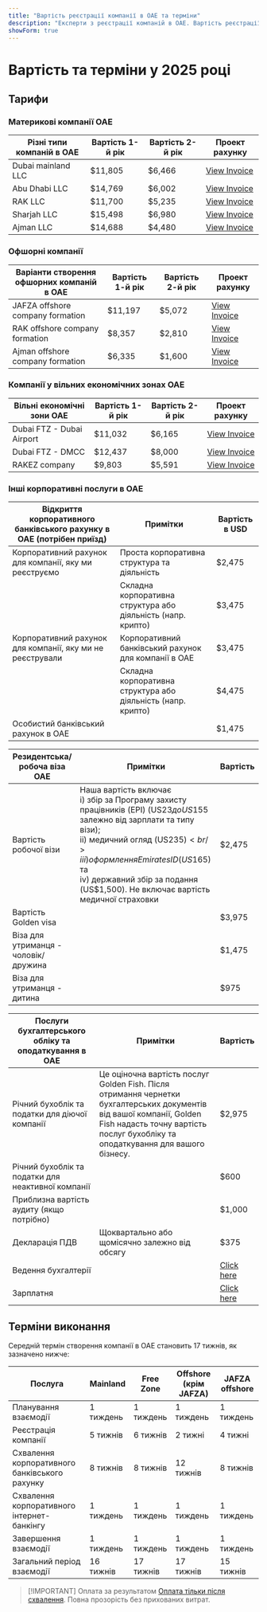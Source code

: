 ```yaml
---
title: "Вартість реєстрації компанії в ОАЕ та терміни"
description: "Експерти з реєстрації компаній в ОАЕ. Вартість реєстрації компанії в ОАЕ та орієнтовні терміни відкриття бізнесу."
showForm: true
---
```


# Вартість та терміни у 2025 році

## Тарифи

### Материкові компанії ОАЕ

| Різні типи компаній в ОАЕ | Вартість 1-й рік | Вартість 2-й рік | Проект рахунку                                                                                                   |
| -------------------------- | ---------------- | ---------------- | ---------------------------------------------------------------------------------------------------------------- |
| Dubai mainland LLC         | $11,805          | $6,466           | [View Invoice](https://docs.google.com/document/d/17zrplxsKNhqfC8AGuqbiAzR_1QXutglx_zeaSEys7-E/edit?usp=sharing) |
| Abu Dhabi LLC              | $14,769          | $6,002           | [View Invoice](/resources/contacts)                                                                              |
| RAK LLC                    | $11,700          | $5,235           | [View Invoice](/resources/contacts)                                                                              |
| Sharjah LLC                | $15,498          | $6,980           | [View Invoice](/resources/contacts)                                                                              |
| Ajman LLC                  | $14,688          | $4,480           | [View Invoice](/resources/contacts)                                                                              |

### Офшорні компанії

| Варіанти створення офшорних компаній в ОАЕ | Вартість 1-й рік | Вартість 2-й рік | Проект рахунку                      |
| ------------------------------------------ | ---------------- | ---------------- | ----------------------------------- |
| JAFZA offshore company formation           | $11,197          | $5,072           | [View Invoice](/resources/contacts) |
| RAK offshore company formation             | $8,357           | $2,810           | [View Invoice](/resources/contacts) |
| Ajman offshore company formation           | $6,335           | $1,600           | [View Invoice](/resources/contacts) |

### Компанії у вільних економічних зонах ОАЕ

| Вільні економічні зони ОАЕ  | Вартість 1-й рік | Вартість 2-й рік | Проект рахунку                      |
| --------------------------- | ---------------- | ---------------- | ----------------------------------- |
| Dubai FTZ - Dubai Airport   | $11,032          | $6,165           | [View Invoice](/resources/contacts) |
| Dubai FTZ - DMCC            | $12,437          | $8,000           | [View Invoice](/resources/contacts) |
| RAKEZ company               | $9,803           | $5,591           | [View Invoice](/resources/contacts) |

### Інші корпоративні послуги в ОАЕ

| Відкриття корпоративного банківського рахунку в ОАЕ (потрібен приїзд) | Примітки                                                       | Вартість в USD |
| ----------------------------------------------------------------------- | -------------------------------------------------------------- | -------------- |
| Корпоративний рахунок для компанії, яку ми реєструємо                  | Проста корпоративна структура та діяльність                    | $2,475         |
|                                                                         | Складна корпоративна структура або діяльність (напр. крипто)   | $3,475         |
| Корпоративний рахунок для компанії, яку ми не реєстрували             | Корпоративний банківський рахунок для компанії в ОАЕ          | $3,475         |
|                                                                         | Складна корпоративна структура або діяльність (напр. крипто)   | $4,475         |
| Особистий банківський рахунок в ОАЕ                                    |                                                                | $1,475         |

| Резидентська/робоча віза ОАЕ | Примітки                                                                                                                                                                                                                                                                                           | Вартість |
| ---------------------------- | -------------------------------------------------------------------------------------------------------------------------------------------------------------------------------------------------------------------------------------------------------------------------------------------------- | -------- |
| Вартість робочої візи        | Наша вартість включає<br/>i) збір за Програму захисту працівників (EPI) (US$23 до US$155 залежно від зарплати та типу візи);<br/>ii) медичний огляд (US$235)<br/>iii) оформлення Emirates ID (US$165) та<br/>iv) державний збір за подання (US$1,500). Не включає вартість медичної страховки | $2,475   |
| Вартість Golden visa         |                                                                                                                                                                                                                                                                                                    | $3,975   |
| Віза для утриманця - чоловік/дружина |                                                                                                                                                                                                                                                                                          | $1,475   |
| Віза для утриманця - дитина  |                                                                                                                                                                                                                                                                                                    | $975     |

| Послуги бухгалтерського обліку та оподаткування в ОАЕ    | Примітки                                                                                                                                                                                           | Вартість        |
| ------------------------------------------------------ | -------------------------------------------------------------------------------------------------------------------------------------------------------------------------------------------------- | --------------- |
| Річний бухоблік та податки для діючої компанії         | Це оціночна вартість послуг Golden Fish. Після отримання чернетки бухгалтерських документів від вашої компанії, Golden Fish надасть точну вартість послуг бухобліку та оподаткування для вашого бізнесу. | $2,975          |
| Річний бухоблік та податки для неактивної компанії     |                                                                                                                                                                                                      | $600            |
| Приблизна вартість аудиту (якщо потрібно)             |                                                                                                                                                                                                      | $1,000          |
| Декларація ПДВ                                         | Щоквартально або щомісячно залежно від обсягу                                                                                                                                                        | $375            |
| Ведення бухгалтерії                                    |                                                                                                                                                                                                      | [Click here](#) |
| Зарплатня                                              |                                                                                                                                                                                                      | [Click here](#) |

## Терміни виконання

Середній термін створення компанії в ОАЕ становить 17 тижнів, як зазначено нижче:

| Послуга                             | Mainland | Free Zone | Offshore (крім JAFZA) | JAFZA offshore |
| ----------------------------------- | -------- | --------- | -------------------- | -------------- |
| Планування взаємодії               | 1 тиждень | 1 тиждень | 1 тиждень            | 1 тиждень      |
| Реєстрація компанії                | 5 тижнів  | 6 тижнів  | 2 тижні              | 4 тижні        |
| Схвалення корпоративного банківського рахунку | 8 тижнів | 8 тижнів | 12 тижнів | 8 тижнів       |
| Схвалення корпоративного інтернет-банкінгу | 1 тиждень | 1 тиждень | 1 тиждень  | 1 тиждень      |
| Завершення взаємодії               | 1 тиждень | 1 тиждень | 1 тиждень            | 1 тиждень      |
| Загальний період взаємодії         | 16 тижнів | 17 тижнів | 17 тижнів            | 15 тижнів      |

> [!IMPORTANT] Оплата за результатом
> [Оплата тільки після схвалення](../benefits/success-based-fees.md). Повна прозорість без прихованих витрат.